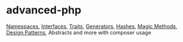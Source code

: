 # advanced-php
 
[Namespaces](https://github.com/sonalan/advanced-php/blob/main/namespaces/README.md), 
[Interfaces](https://github.com/sonalan/advanced-php/blob/main/interfaces/README.md), 
[Traits](https://github.com/sonalan/advanced-php/blob/main/traits/README.md), 
[Generators](https://github.com/sonalan/advanced-php/blob/main/generators/README.md), 
[Hashes](https://github.com/sonalan/advanced-php/blob/main/hashes/README.md), 
[Magic Methods](https://github.com/sonalan/advanced-php/blob/main/magicmethods/README.md), 
[Design Patterns](https://github.com/sonalan/advanced-php/blob/main/designpatterns/README.md), 
Abstracts and more with composer usage
